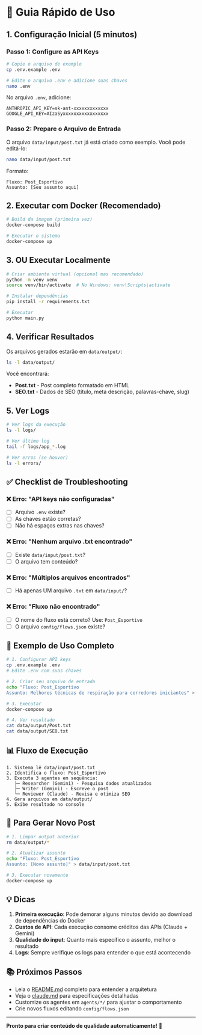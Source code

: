 # 🚀 Guia Rápido de Uso

## 1. Configuração Inicial (5 minutos)

### Passo 1: Configure as API Keys
```bash
# Copie o arquivo de exemplo
cp .env.example .env

# Edite o arquivo .env e adicione suas chaves
nano .env
```

No arquivo `.env`, adicione:
```env
ANTHROPIC_API_KEY=sk-ant-xxxxxxxxxxxxx
GOOGLE_API_KEY=AIzaSyxxxxxxxxxxxxxxxxx
```

### Passo 2: Prepare o Arquivo de Entrada

O arquivo `data/input/post.txt` já está criado como exemplo. Você pode editá-lo:

```bash
nano data/input/post.txt
```

Formato:
```
Fluxo: Post_Esportivo
Assunto: [Seu assunto aqui]
```

## 2. Executar com Docker (Recomendado)

```bash
# Build da imagem (primeira vez)
docker-compose build

# Executar o sistema
docker-compose up
```

## 3. OU Executar Localmente

```bash
# Criar ambiente virtual (opcional mas recomendado)
python -m venv venv
source venv/bin/activate  # No Windows: venv\Scripts\activate

# Instalar dependências
pip install -r requirements.txt

# Executar
python main.py
```

## 4. Verificar Resultados

Os arquivos gerados estarão em `data/output/`:

```bash
ls -l data/output/
```

Você encontrará:
- **Post.txt** - Post completo formatado em HTML
- **SEO.txt** - Dados de SEO (título, meta descrição, palavras-chave, slug)

## 5. Ver Logs

```bash
# Ver logs da execução
ls -l logs/

# Ver último log
tail -f logs/app_*.log

# Ver erros (se houver)
ls -l errors/
```

## ✅ Checklist de Troubleshooting

### ❌ Erro: "API keys não configuradas"
- [ ] Arquivo `.env` existe?
- [ ] As chaves estão corretas?
- [ ] Não há espaços extras nas chaves?

### ❌ Erro: "Nenhum arquivo .txt encontrado"
- [ ] Existe `data/input/post.txt`?
- [ ] O arquivo tem conteúdo?

### ❌ Erro: "Múltiplos arquivos encontrados"
- [ ] Há apenas UM arquivo `.txt` em `data/input/`?

### ❌ Erro: "Fluxo não encontrado"
- [ ] O nome do fluxo está correto? Use: `Post_Esportivo`
- [ ] O arquivo `config/flows.json` existe?

## 🎯 Exemplo de Uso Completo

```bash
# 1. Configurar API keys
cp .env.example .env
# Edite .env com suas chaves

# 2. Criar seu arquivo de entrada
echo "Fluxo: Post_Esportivo
Assunto: Melhores técnicas de respiração para corredores iniciantes" > data/input/post.txt

# 3. Executar
docker-compose up

# 4. Ver resultado
cat data/output/Post.txt
cat data/output/SEO.txt
```

## 📊 Fluxo de Execução

```
1. Sistema lê data/input/post.txt
2. Identifica o fluxo: Post_Esportivo
3. Executa 3 agentes em sequência:
   ├─ Researcher (Gemini) - Pesquisa dados atualizados
   ├─ Writer (Gemini) - Escreve o post
   └─ Reviewer (Claude) - Revisa e otimiza SEO
4. Gera arquivos em data/output/
5. Exibe resultado no console
```

## 🔄 Para Gerar Novo Post

```bash
# 1. Limpar output anterior
rm data/output/*

# 2. Atualizar assunto
echo "Fluxo: Post_Esportivo
Assunto: [Novo assunto]" > data/input/post.txt

# 3. Executar novamente
docker-compose up
```

## 💡 Dicas

1. **Primeira execução**: Pode demorar alguns minutos devido ao download de dependências do Docker
2. **Custos de API**: Cada execução consome créditos das APIs (Claude + Gemini)
3. **Qualidade do input**: Quanto mais específico o assunto, melhor o resultado
4. **Logs**: Sempre verifique os logs para entender o que está acontecendo

## 📚 Próximos Passos

- Leia o [README.md](README.md) completo para entender a arquitetura
- Veja o [claude.md](claude.md) para especificações detalhadas
- Customize os agentes em `agents/*/` para ajustar o comportamento
- Crie novos fluxos editando `config/flows.json`

---

**Pronto para criar conteúdo de qualidade automaticamente!** 🎉
